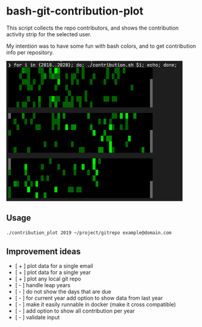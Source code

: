 # bash-git-contribution-plot

This script collects the repo contributors, and shows the contribution activity strip for the selected user.

My intention was to have some fun with bash colors, and to get contribution info per repository.

![How it looks like](./demo.png)

## Usage

```bash
./contribution_plot 2019 ~/project/gitrepo example@domain.com
```

## Improvement ideas

- [ + ] plot data for a single email
- [ + ] plot data for a single year
- [ + ] plot any local git repo
- [ - ] handle leap years
- [ - ] do not show the days that are due
- [ - ] for current year add option to show data from last year
- [ - ] make it easily runnable in docker (make it cross compatible)
- [ - ] add option to show all contribution per year
- [ - ] validate input